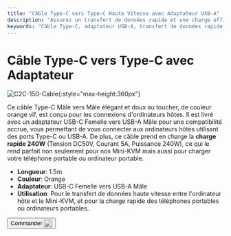 ```yaml
---
title: "Câble Type-C vers Type-C Haute Vitesse avec Adaptateur USB-A"
description: "Assurez un transfert de données rapide et une charge efficace avec notre câble Type-C vers Type-C haute vitesse, livré avec un adaptateur USB-A pour plus de polyvalence."
keywords: "Câble Type-C, adaptateur USB-A, transfert de données rapide, charge haute vitesse"
---
```


# Câble Type-C vers Type-C avec Adaptateur

![C2C-150-Cable](https://assets.openterface.com/images/product/part/OP-05-CABLE150-C2C.webp){:style="max-height:360px"}

Ce câble Type-C Mâle vers Mâle élégant et doux au toucher, de couleur orange vif, est conçu pour les connexions d'ordinateurs hôtes. Il est livré avec un adaptateur USB-C Femelle vers USB-A Mâle pour une compatibilité accrue, vous permettant de vous connecter aux ordinateurs hôtes utilisant des ports Type-C ou USB-A. De plus, ce câble prend en charge la **charge rapide 240W** (Tension DC50V, Courant 5A, Puissance 240W), ce qui le rend parfait non seulement pour nos Mini-KVM mais aussi pour charger votre téléphone portable ou ordinateur portable.

- **Longueur**: 1.5m
- **Couleur**: Orange
- **Adaptateur**: USB-C Femelle vers USB-A Mâle
- **Utilisation**: Pour le transfert de données haute vitesse entre l'ordinateur hôte et le Mini-KVM, et pour la charge rapide des téléphones portables ou ordinateurs portables.

<button class="md-button" onclick="window.location.href='https://shop.techxartisan.com/products/type-c-cable-with-usb-a-adapter-1-5m-4-11ft-240w-fast-charging-data-transfer-usb2-0'"> Commander <img src="https://assets.openterface.com/images/trademark/txa.svg" alt="TxA Shop" style="vertical-align: middle; height: 20px;"></button>
